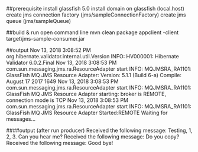 ##prerequisite
install glassfish 5.0
install domain on glassfish (local.host)
create jms connection factory (jms/sampleConnectionFactory)
create jms queue (jms/sampleQueue)

##build & run
open command line
mvn clean package
appclient -client target\jms-sample-consumer.jar

##output
Nov 13, 2018 3:08:52 PM org.hibernate.validator.internal.util.Version <clinit>
INFO: HV000001: Hibernate Validator 6.0.2.Final
Nov 13, 2018 3:08:53 PM com.sun.messaging.jms.ra.ResourceAdapter start
INFO: MQJMSRA_RA1101: GlassFish MQ JMS Resource Adapter: Version:  5.1.1  (Build 6-a) Compile:  August 17 2017 1649
Nov 13, 2018 3:08:53 PM com.sun.messaging.jms.ra.ResourceAdapter start
INFO: MQJMSRA_RA1101: GlassFish MQ JMS Resource Adapter starting: broker is REMOTE, connection mode is TCP
Nov 13, 2018 3:08:53 PM com.sun.messaging.jms.ra.ResourceAdapter start
INFO: MQJMSRA_RA1101: GlassFish MQ JMS Resource Adapter Started:REMOTE
Waiting for messages...

####output (after run producer)
Received the following message: Testing, 1, 2, 3. Can you hear me?
Received the following message: Do you copy?
Received the following message: Good bye!